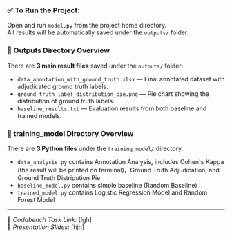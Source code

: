 ### ✅ To Run the Project:
Open and run `model.py` from the project home directory.  
All results will be automatically saved under the `outputs/` folder.

### 📁 Outputs Directory Overview

There are **3 main result files** saved under the `outputs/` folder:

- `data_annotation_with_ground_truth.xlsx` — Final annotated dataset with adjudicated ground truth labels.
- `ground_truth_label_distribution_pie.png` — Pie chart showing the distribution of ground truth labels.
- `baseline_results.txt` — Evaluation results from both baseline and trained models.

### 📁 training_model Directory Overview

There are **3 Python files** under the `training_model/` directory:

- `data_analysis.py` contains Annotation Analysis, includes Cohen's Kappa (the result will be printed on terminal)，Ground Truth Adjudication, and Ground Truth Distripution Pie  
- `baseline_model.py` contains simple baseline (Random Baseline)
- `trained_model.py` contains Logistic Regression Model and Random Forest Model

---

📎 *Codabench Task Link:* [Igh]  
📎 *Presentation Slides:* [hjh]
